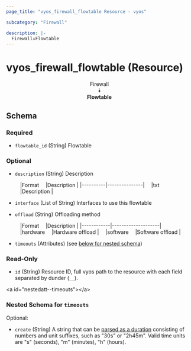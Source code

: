 ```yaml
---
page_title: "vyos_firewall_flowtable Resource - vyos"

subcategory: "Firewall"

description: |- 
  Firewall⯯Flowtable
---
```


# vyos_firewall_flowtable (Resource)
<center>

Firewall  
⯯  
**Flowtable**


</center>

## Schema

### Required

- `flowtable_id` (String) Flowtable

### Optional

- `description` (String) Description

    &emsp;|Format  &emsp;|Description  |
    |----------|---------------|
    &emsp;|txt     &emsp;|Description  |
- `interface` (List of String) Interfaces to use this flowtable
- `offload` (String) Offloading method

    &emsp;|Format    &emsp;|Description       |
    |------------|--------------------|
    &emsp;|hardware  &emsp;|Hardware offload  |
    &emsp;|software  &emsp;|Software offload  |
- `timeouts` (Attributes) (see [below for nested schema](#nestedatt--timeouts))

### Read-Only

- `id` (String) Resource ID, full vyos path to the resource with each field separated by dunder (`__`).

&lt;a id=&#34;nestedatt--timeouts&#34;&gt;&lt;/a&gt;
### Nested Schema for `timeouts`

Optional:

- `create` (String) A string that can be [parsed as a duration](https://pkg.go.dev/time#ParseDuration) consisting of numbers and unit suffixes, such as &#34;30s&#34; or &#34;2h45m&#34;. Valid time units are &#34;s&#34; (seconds), &#34;m&#34; (minutes), &#34;h&#34; (hours).  
